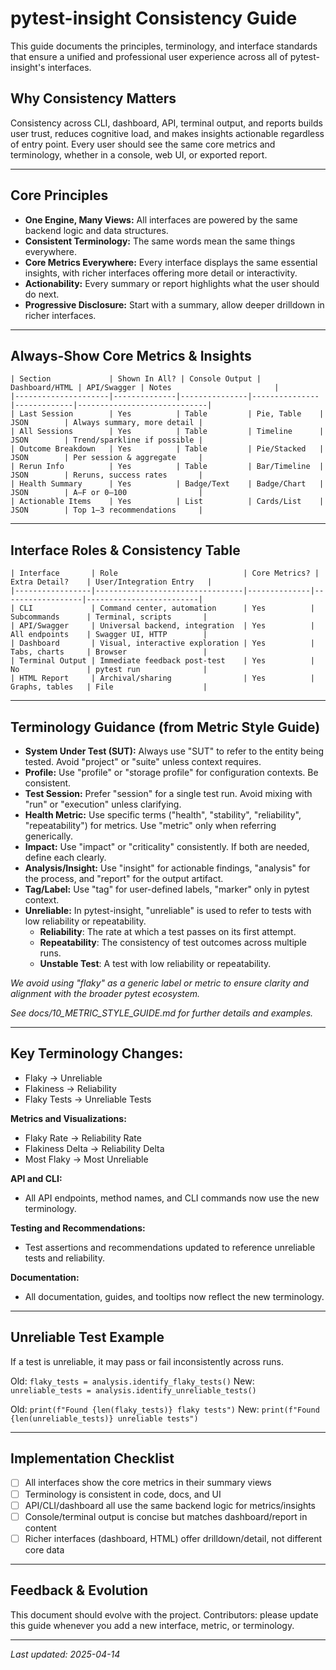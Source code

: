 # pytest-insight Consistency Guide

This guide documents the principles, terminology, and interface standards that ensure a unified and professional user experience across all of pytest-insight's interfaces.

## Why Consistency Matters
Consistency across CLI, dashboard, API, terminal output, and reports builds user trust, reduces cognitive load, and makes insights actionable regardless of entry point. Every user should see the same core metrics and terminology, whether in a console, web UI, or exported report.

---

## Core Principles
- **One Engine, Many Views:** All interfaces are powered by the same backend logic and data structures.
- **Consistent Terminology:** The same words mean the same things everywhere.
- **Core Metrics Everywhere:** Every interface displays the same essential insights, with richer interfaces offering more detail or interactivity.
- **Actionability:** Every summary or report highlights what the user should do next.
- **Progressive Disclosure:** Start with a summary, allow deeper drilldown in richer interfaces.

---

## Always-Show Core Metrics & Insights

```
| Section             | Shown In All? | Console Output | Dashboard/HTML | API/Swagger | Notes                       |
|---------------------|--------------|---------------|---------------|-------------|-----------------------------|
| Last Session        | Yes          | Table         | Pie, Table    | JSON        | Always summary, more detail |
| All Sessions        | Yes          | Table         | Timeline      | JSON        | Trend/sparkline if possible |
| Outcome Breakdown   | Yes          | Table         | Pie/Stacked   | JSON        | Per session & aggregate     |
| Rerun Info          | Yes          | Table         | Bar/Timeline  | JSON        | Reruns, success rates       |
| Health Summary      | Yes          | Badge/Text    | Badge/Chart   | JSON        | A–F or 0–100                |
| Actionable Items    | Yes          | List          | Cards/List    | JSON        | Top 1–3 recommendations     |
```

---

## Interface Roles & Consistency Table

```
| Interface       | Role                            | Core Metrics? | Extra Detail?    | User/Integration Entry   |
|-----------------|---------------------------------|--------------|------------------|-------------------------|
| CLI             | Command center, automation      | Yes          | Subcommands      | Terminal, scripts       |
| API/Swagger     | Universal backend, integration  | Yes          | All endpoints    | Swagger UI, HTTP        |
| Dashboard       | Visual, interactive exploration | Yes          | Tabs, charts     | Browser                 |
| Terminal Output | Immediate feedback post-test    | Yes          | No               | pytest run              |
| HTML Report     | Archival/sharing                | Yes          | Graphs, tables   | File                    |
```

---

## Terminology Guidance (from Metric Style Guide)

- **System Under Test (SUT):** Always use "SUT" to refer to the entity being tested. Avoid "project" or "suite" unless context requires.
- **Profile:** Use "profile" or "storage profile" for configuration contexts. Be consistent.
- **Test Session:** Prefer "session" for a single test run. Avoid mixing with "run" or "execution" unless clarifying.
- **Health Metric:** Use specific terms ("health", "stability", "reliability", "repeatability") for metrics. Use "metric" only when referring generically.
- **Impact:** Use "impact" or "criticality" consistently. If both are needed, define each clearly.
- **Analysis/Insight:** Use "insight" for actionable findings, "analysis" for the process, and "report" for the output artifact.
- **Tag/Label:** Use "tag" for user-defined labels, "marker" only in pytest context.
- **Unreliable:** In pytest-insight, "unreliable" is used to refer to tests with low reliability or repeatability.
    - **Reliability**: The rate at which a test passes on its first attempt.
    - **Repeatability**: The consistency of test outcomes across multiple runs.
    - **Unstable Test**: A test with low reliability or repeatability.

*We avoid using "flaky" as a generic label or metric to ensure clarity and alignment with the broader pytest ecosystem.*

*See docs/10_METRIC_STYLE_GUIDE.md for further details and examples.*

---

## Key Terminology Changes:

- Flaky → Unreliable
- Flakiness → Reliability
- Flaky Tests → Unreliable Tests

**Metrics and Visualizations:**

- Flaky Rate → Reliability Rate
- Flakiness Delta → Reliability Delta
- Most Flaky → Most Unreliable

**API and CLI:**

- All API endpoints, method names, and CLI commands now use the new terminology.

**Testing and Recommendations:**

- Test assertions and recommendations updated to reference unreliable tests and reliability.

**Documentation:**

- All documentation, guides, and tooltips now reflect the new terminology.

---

## Unreliable Test Example

If a test is unreliable, it may pass or fail inconsistently across runs.

Old: `flaky_tests = analysis.identify_flaky_tests()`
New: `unreliable_tests = analysis.identify_unreliable_tests()`

Old: `print(f"Found {len(flaky_tests)} flaky tests")`
New: `print(f"Found {len(unreliable_tests)} unreliable tests")`

---

## Implementation Checklist
- [ ] All interfaces show the core metrics in their summary views
- [ ] Terminology is consistent in code, docs, and UI
- [ ] API/CLI/dashboard all use the same backend logic for metrics/insights
- [ ] Console/terminal output is concise but matches dashboard/report in content
- [ ] Richer interfaces (dashboard, HTML) offer drilldown/detail, not different core data

---

## Feedback & Evolution
This document should evolve with the project. Contributors: please update this guide whenever you add a new interface, metric, or terminology.

---

*Last updated: 2025-04-14*
